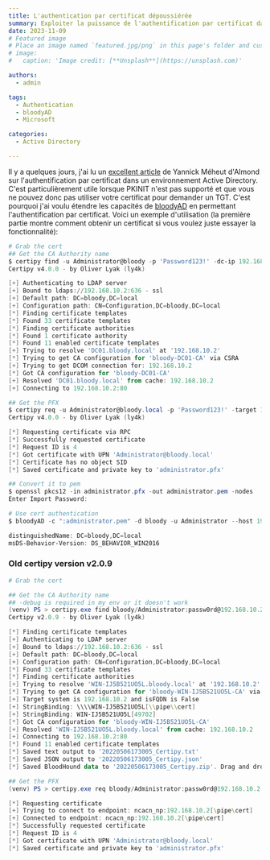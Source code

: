 ```yaml
---
title: L'authentication par certificat dépoussiérée
summary: Exploiter la puissance de l'authentification par certificat dans un environnement Active Directory
date: 2023-11-09
# Featured image
# Place an image named `featured.jpg/png` in this page's folder and customize its options here.
# image:
#   caption: 'Image credit: [**Unsplash**](https://unsplash.com)'

authors:
  - admin

tags:
  - Authentication
  - bloodyAD
  - Microsoft

categories:
  - Active Directory

---
```


Il y a quelques jours, j'ai lu un [excellent article](https://offsec.almond.consulting/authenticating-with-certificates-when-pkinit-is-not-supported.html) de Yannick Méheut d'Almond sur l'authentification par certificat dans un environnement Active Directory. C'est particulièrement utile lorsque PKINIT n'est pas supporté et que vous ne pouvez donc pas utiliser votre certificat pour demander un TGT.
C'est pourquoi j'ai voulu étendre les capacités de [bloodyAD](https://github.com/CravateRouge/bloodyAD) en permettant l'authentification par certificat.
Voici un exemple d'utilisation (la première partie montre comment obtenir un certificat si vous voulez juste essayer la fonctionnalité):

```ps1
# Grab the cert
## Get the CA Authority name
$ certipy find -u Administrator@bloody -p 'Password123!' -dc-ip 192.168.10.2 -debug
Certipy v4.0.0 - by Oliver Lyak (ly4k)

[+] Authenticating to LDAP server
[+] Bound to ldaps://192.168.10.2:636 - ssl
[+] Default path: DC=bloody,DC=local
[+] Configuration path: CN=Configuration,DC=bloody,DC=local
[*] Finding certificate templates
[*] Found 33 certificate templates
[*] Finding certificate authorities
[*] Found 1 certificate authority
[*] Found 11 enabled certificate templates
[+] Trying to resolve 'DC01.bloody.local' at '192.168.10.2'
[*] Trying to get CA configuration for 'bloody-DC01-CA' via CSRA
[+] Trying to get DCOM connection for: 192.168.10.2
[*] Got CA configuration for 'bloody-DC01-CA'
[+] Resolved 'DC01.bloody.local' from cache: 192.168.10.2
[+] Connecting to 192.168.10.2:80

## Get the PFX
$ certipy req -u Administrator@bloody.local -p 'Password123!' -target 192.168.10.2 -ca bloody-DC01-CA -template User
Certipy v4.0.0 - by Oliver Lyak (ly4k)

[*] Requesting certificate via RPC
[*] Successfully requested certificate
[*] Request ID is 4
[*] Got certificate with UPN 'Administrator@bloody.local'
[*] Certificate has no object SID
[*] Saved certificate and private key to 'administrator.pfx'

## Convert it to pem
$ openssl pkcs12 -in administrator.pfx -out administrator.pem -nodes
Enter Import Password:

# Use cert authentication
$ bloodyAD -c ":administrator.pem" -d bloody -u Administrator --host 192.168.10.2 get object 'DC=bloody,DC=local' --attr msDS-Behavior-Version

distinguishedName: DC=bloody,DC=local
msDS-Behavior-Version: DS_BEHAVIOR_WIN2016
```

### Old certipy version v2.0.9

```ps1
# Grab the cert

## Get the CA Authority name
## -debug is required in my env or it doesn't work
(venv) PS > certipy.exe find bloody/Administrator:passw0rd@192.168.10.2 -debug
Certipy v2.0.9 - by Oliver Lyak (ly4k)

[*] Finding certificate templates
[+] Authenticating to LDAP server
[+] Bound to ldaps://192.168.10.2:636 - ssl
[+] Default path: DC=bloody,DC=local
[+] Configuration path: CN=Configuration,DC=bloody,DC=local
[*] Found 33 certificate templates
[*] Finding certificate authorities
[+] Trying to resolve 'WIN-IJ5B521UO5L.bloody.local' at '192.168.10.2'
[*] Trying to get CA configuration for 'bloody-WIN-IJ5B521UO5L-CA' via CSRA
[+] Target system is 192.168.10.2 and isFQDN is False
[+] StringBinding: \\\\WIN-IJ5B521UO5L[\\pipe\\cert]
[+] StringBinding: WIN-IJ5B521UO5L[49702]
[*] Got CA configuration for 'bloody-WIN-IJ5B521UO5L-CA'
[+] Resolved 'WIN-IJ5B521UO5L.bloody.local' from cache: 192.168.10.2
[+] Connecting to 192.168.10.2:80
[*] Found 11 enabled certificate templates
[*] Saved text output to '20220506173005_Certipy.txt'
[*] Saved JSON output to '20220506173005_Certipy.json'
[*] Saved BloodHound data to '20220506173005_Certipy.zip'. Drag and drop the file into the BloodHound GUI

## Get the PFX
(venv) PS > certipy.exe req bloody/Administrator:passw0rd@192.168.10.2 -ca bloody-WIN-IJ5B521UO5L-CA -debug

[*] Requesting certificate
[+] Trying to connect to endpoint: ncacn_np:192.168.10.2[\pipe\cert]
[+] Connected to endpoint: ncacn_np:192.168.10.2[\pipe\cert]
[*] Successfully requested certificate
[*] Request ID is 4
[*] Got certificate with UPN 'Administrator@bloody.local'
[*] Saved certificate and private key to 'administrator.pfx'
```